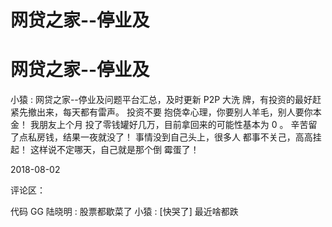 # 网贷之家--停业及

# 网贷之家--停业及

小猿 : 网贷之家--停业及问题平台汇总，及时更新 P2P 大洗 牌，有投资的最好赶紧先撤出来，每天都有雷声。 投资不要 抱侥幸心理，你要别人羊毛，别人要你本金！ 我朋友上个月 投了零钱罐好几万，目前拿回来的可能性基本为 0 。 辛苦留 了点私房钱，结果一夜就没了！ 事情没到自己头上，很多人 都事不关己，高高挂起！ 这样说不定哪天，自己就是那个倒 霉蛋了！

2018-08-02

评论区：

代码 GG 陆晓明 : 股票都歇菜了 小猿 : [快哭了] 最近啥都跌